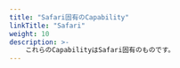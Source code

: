 ```yaml
---
title: "Safari固有のCapability"
linkTitle: "Safari"
weight: 10
description: >-
    これらのCapabilityはSafari固有のものです。
---
```

